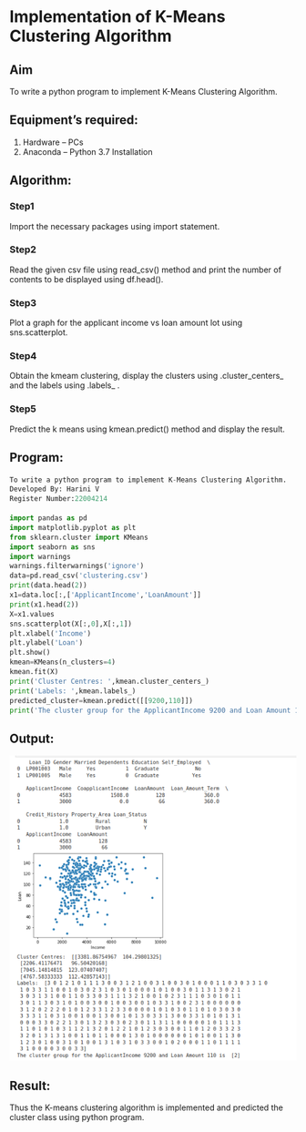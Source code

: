 # Implementation of K-Means Clustering Algorithm
## Aim
To write a python program to implement K-Means Clustering Algorithm.
## Equipment’s required:
1.	Hardware – PCs
2.	Anaconda – Python 3.7 Installation

## Algorithm:

### Step1
Import the necessary packages using import statement.

### Step2
Read the given csv file using read_csv() method and print the number of contents to be displayed using df.head().

### Step3
Plot a graph for the applicant income vs loan amount lot using sns.scatterplot.

### Step4
Obtain the kmeam clustering, display the clusters using .cluster_centers_ and the labels using .labels_ .

### Step5
Predict the k means using kmean.predict() method and display the result.

## Program:
```python
To write a python program to implement K-Means Clustering Algorithm.
Developed By: Harini V
Register Number:22004214

import pandas as pd
import matplotlib.pyplot as plt
from sklearn.cluster import KMeans
import seaborn as sns
import warnings
warnings.filterwarnings('ignore')
data=pd.read_csv('clustering.csv')
print(data.head(2))
x1=data.loc[:,['ApplicantIncome','LoanAmount']]
print(x1.head(2))
X=x1.values
sns.scatterplot(X[:,0],X[:,1])
plt.xlabel('Income')
plt.ylabel('Loan')
plt.show()
kmean=KMeans(n_clusters=4)
kmean.fit(X)
print('Cluster Centres: ',kmean.cluster_centers_)
print('Labels: ',kmean.labels_)
predicted_cluster=kmean.predict([[9200,110]]) 
print('The cluster group for the ApplicantIncome 9200 and Loan Amount 110 is ',predicted_cluster)


```
## Output:
![output](/output.png)





## Result:
Thus the K-means clustering algorithm is implemented and predicted the cluster class using python program.